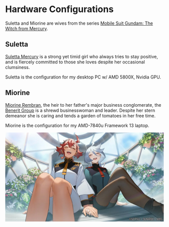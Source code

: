 # Hardware Configurations

Suletta and Miorine are wives from the series [Mobile Suit Gundam: The Witch from Mercury](https://en.wikipedia.org/wiki/Mobile_Suit_Gundam:_The_Witch_from_Mercury).

## Suletta
[Suletta Mercury](https://gundam.fandom.com/wiki/Suletta_Mercury) is a strong yet timid girl who always tries to stay positive, and is fiercely committed to those she loves despite her occasional clumsiness.

Suletta is the configuration for my desktop PC w/ AMD 5800X, Nvidia GPU.

## Miorine
[Miorine Rembran](https://gundam.fandom.com/wiki/Miorine_Rembran), the heir to her father's major business conglomerate, the [Benerit Group](https://gundam.fandom.com/wiki/Benerit_Group) is a shrewd businesswoman and leader. Despite her stern demeanor she is caring and tends a garden of tomatoes in her free time.

Miorine is the configuration for my AMD-7840u Framework 13 laptop.

![Suletta & Miorine](./sulemio.webp)